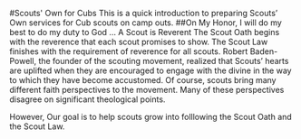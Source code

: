 #Scouts' Own for Cubs
This is a quick introduction to preparing Scouts’ Own services for Cub scouts on camp outs. 
##On My Honor, I will do my best to do my duty to God … A Scout is Reverent
The Scout Oath begins with the reverence that each scout promises to show. The Scout Law finishes with the requirement of reverence for all scouts. Robert Baden-Powell, the founder of the scouting movement, realized that Scouts’ hearts are uplifted when they are encouraged to engage with the divine in the way to which they have become accustomed. Of course, scouts bring many different faith perspectives to the movement. Many of these perspectives disagree on significant theological points. 

However, Our goal is to help scouts grow into folllowing the Scout Oath and the Scout Law.

